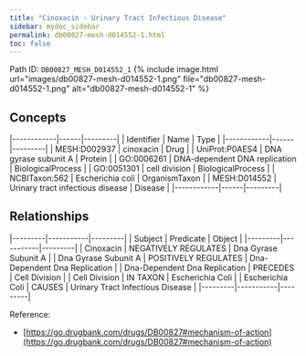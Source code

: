 ```yaml
---
title: "Cinoxacin - Urinary Tract Infectious Disease"
sidebar: mydoc_sidebar
permalink: db00827-mesh-d014552-1.html
toc: false 
---
```



Path ID: `DB00827_MESH_D014552_1`
{% include image.html url="images/db00827-mesh-d014552-1.png" file="db00827-mesh-d014552-1.png" alt="db00827-mesh-d014552-1" %}

## Concepts

|------------|------|---------|
| Identifier | Name | Type    |
|------------|------|---------|
| MESH:D002937 | cinoxacin | Drug |
| UniProt:P0AES4 | DNA gyrase subunit A | Protein |
| GO:0006261 | DNA-dependent DNA replication | BiologicalProcess |
| GO:0051301 | cell division | BiologicalProcess |
| NCBITaxon:562 | Escherichia coli | OrganismTaxon |
| MESH:D014552 | Urinary tract infectious disease | Disease |
|------------|------|---------|

## Relationships

|---------|-----------|---------|
| Subject | Predicate | Object  |
|---------|-----------|---------|
| Cinoxacin | NEGATIVELY REGULATES | Dna Gyrase Subunit A |
| Dna Gyrase Subunit A | POSITIVELY REGULATES | Dna-Dependent Dna Replication |
| Dna-Dependent Dna Replication | PRECEDES | Cell Division |
| Cell Division | IN TAXON | Escherichia Coli |
| Escherichia Coli | CAUSES | Urinary Tract Infectious Disease |
|---------|-----------|---------|

Reference: 
  - [https://go.drugbank.com/drugs/DB00827#mechanism-of-action](https://go.drugbank.com/drugs/DB00827#mechanism-of-action)
